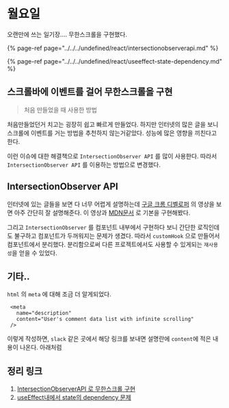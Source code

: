 # 월요일

오랜만에 쓰는 일기장.... 무한스크롤을 구현했다.

{% page-ref page="../../../undefined/react/intersectionobserverapi.md" %}

{% page-ref page="../../../undefined/react/useeffect-state-dependency.md" %}

## 스크롤바에 이벤트를 걸어 무한스크롤을 구현

> 처음 만들었을 때 사용한 방법

처음만들었던거 치고는 굉장히 쉽고 빠르게 만들었다. 하지만 인터넷의 많은 글을 보니 스크롤에 이벤트를 거는 방법을 추천하지 않는거같았다. 성능에 많은 영향을 끼친다고 한다.

이런 이슈에 대한 해결책으로 `IntersectionObserver API` 를 많이 사용한다. 따라서 `IntersectionObserver API` 를 이용하는 방법으로 변경했다.

## IntersectionObserver API

인터넷에 있는 글들을 보면 다 너무 어렵게 설명하는데 [구글 크롬 디벨로퍼](https://www.youtube.com/watch?v=kW_atFXMG98&ab_channel=GoogleChromeDevelopers) 의 영상을 보면 아주 간단히 잘 설명해준다. 이 영상과 [MDN문서](https://developer.mozilla.org/ko/docs/Web/API/Intersection_Observer_API#intersection_observer_%EC%83%9D%EC%84%B1%ED%95%98%EA%B8%B0) 로 기본을 구현해봤다.

그리고 `IntersectionObserver` 를 컴포넌트 내부에서 구현하다 보니 간단한 로직인데도 불구하고 컴포넌트가 두꺼워지는 문제가 생겼다. 따라서 `customHook` 으로 만들어서 컴포넌트에서 분리했다. 분리함으로써 다른 프로젝트에서도 사용할 수 있게되는 `재사용성`을 얻을 수 있었다.

## 기타..

`html` 의 `meta` 에 대해 조금 더 알게되었다.

```markup
 <meta
   name="description"
   content="User's comment data list with infinite scrolling"
 />
```

이렇게 작성하면, `slack` 같은 곳에서 해당 링크를 보내면 설명란에 `content`에 적은 내용이 나온다. 아래처럼

## 정리 링크

1. [IntersectionObserverAPI 로 무한스크롤 구현](https://simian114.gitbook.io/blog/undefined/react/intersectionobserverapi)
2. [useEffect내에서 state의 dependency 문제](https://simian114.gitbook.io/blog/undefined/react/useeffect-state-dependency)

